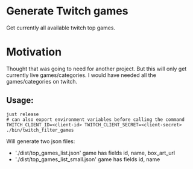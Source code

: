 # Generate Twitch games
Get currently all available twitch top games.

# Motivation
Thought that was going to need for another project. But this will only get currently live games/categories. I would have needed all the games/categories on twitch.

## Usage:
```console
just release
# can also export environment variables before calling the command
TWITCH_CLIENT_ID=<client-id> TWITCH_CLIENT_SECRET=<client-secret> ./bin/twitch_filter_games
```
Will generate two json files:
- './dist/top_games_list.json' game has fields id, name, box_art_url
- './dist/top_games_list_small.json' game has fields id, name
